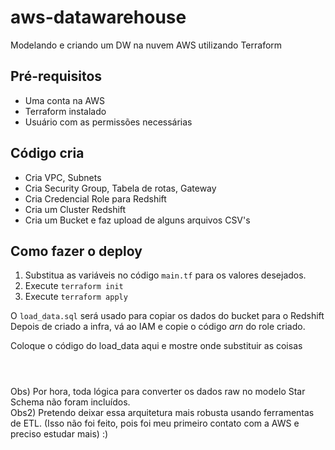 # aws-datawarehouse
Modelando e criando um DW na nuvem AWS utilizando Terraform

## Pré-requisitos
* Uma conta na AWS
* Terraform instalado
* Usuário com as permissões necessárias

## Código cria
* Cria VPC, Subnets
* Cria Security Group, Tabela de rotas, Gateway
* Cria Credencial Role para Redshift
* Cria um Cluster Redshift
* Cria um Bucket e faz upload de alguns arquivos CSV's

## Como fazer o deploy
1. Substitua as variáveis no código `main.tf` para os valores desejados.
2. Execute `terraform init`
3. Execute `terraform apply`

O `load_data.sql` será usado para copiar os dados do bucket para o Redshift
Depois de criado a infra, vá ao IAM e copie o código *arn* do role criado. 

Coloque o código do load_data aqui e mostre onde substituir as coisas
```



```

Obs) Por hora, toda lógica para converter os dados raw no modelo Star Schema não foram incluídos. <br>
Obs2) Pretendo deixar essa arquitetura mais robusta usando ferramentas de ETL. (Isso não foi feito, pois foi meu primeiro contato com a AWS e preciso estudar mais) :)
